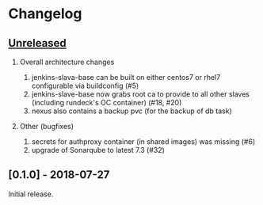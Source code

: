 # Changelog

## [Unreleased]

1. Overall architecture changes
   1. jenkins-slava-base can be built on either centos7 or rhel7 configurable via buildconfig (#5)
   1. jenkins-slave-base now grabs root ca to provide to all other slaves (including rundeck's OC container) (#18, #20)
   1. nexus also contains a backup pvc (for the backup of db task)
   
1. Other (bugfixes)   
   1. secrets for authproxy container (in shared images) was missing (#6)
   2. upgrade of Sonarqube to latest 7.3 (#32)
   
## [0.1.0] - 2018-07-27

Initial release.

[Unreleased]: https://github.com/opendevstack/ods-core/compare/0.1.0...HEAD
